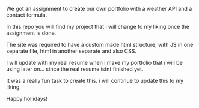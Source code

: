 We got an assignment to create our own portfolio with a weather API and a contact formula.

In this repo you will find my project that i will change to my liking once the assignment is done.

The site was required to have a custom made html structure, with JS in one separate file, html in another separate and also CSS.

I will update with my real resume when i make my portfolio that i will be using later on... since the real resume istnt finished yet.


It was a really fun task to create this. i will continue to update this to my liking.


Happy hollidays!
